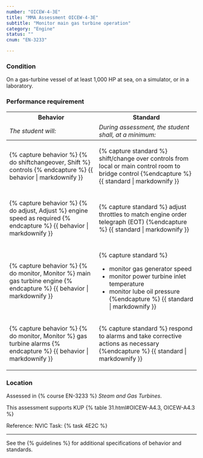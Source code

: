 ```yaml
---
number: "OICEW-4-3E"
title: "MMA Assessment OICEW-4-3E"
subtitle: "Monitor main gas turbine operation"
category: "Engine"
status: ""
cnum: "EN-3233"

---
```

### Condition

On a gas-turbine vessel of at least 1,000 HP at sea, on a simulator, or in a laboratory.

### Performance requirement 

<table width='100%' class='Guidelines'>
 <thead>
 <tr>
     <th class='thirty'>Behavior</th>
     <th class='seventy'>Standard</th>
 </tr>
 <tr>
     <td><em>The student will:</em></td>
     <td><em>During assessment, the student shall, at a minimum:</em></td>
 </tr>
 </thead>
 <tbody>
 

<tr><td>

{% capture behavior %}
{% do shiftchangeover, Shift %} controls 
{% endcapture %}
{{ behavior | markdownify }}

</td><td>

{% capture standard %}
shift/change over controls from local or main control room to bridge control
{%endcapture %}
{{ standard | markdownify }}

</td></tr>



<tr><td>

{% capture behavior %}
{% do adjust, Adjust %} engine speed as required
{% endcapture %}
{{ behavior | markdownify }}

</td><td>

{% capture standard %}
adjust throttles to match engine order telegraph (EOT)
{%endcapture %}
{{ standard | markdownify }}

</td></tr>



<tr><td>

{% capture behavior %}
{% do monitor, Monitor %} main gas turbine engine
{% endcapture %}
{{ behavior | markdownify }}

</td><td>

{% capture standard %}
* monitor gas generator speed
* monitor power turbine inlet temperature
* monitor lube oil pressure
{%endcapture %}
{{ standard | markdownify }}

</td></tr>



<tr><td>

{% capture behavior %}
{% do monitor, Monitor %} gas turbine alarms
{% endcapture %}
{{ behavior | markdownify }}

</td><td>

{% capture standard %}
respond to alarms and take corrective actions as necessary
{%endcapture %}
{{ standard | markdownify }}

</td></tr>



 </tbody>
 </table>

### Location

Assessed in  {% course  EN-3233 %}  *Steam and Gas Turbines*.

This assessment supports KUP {% table 31.html#OICEW-A4.3, OICEW-A4.3 %}

Reference: NVIC Task: {% task 4E2C  %}

***



See the {% guidelines %} for additional specifications of behavior and standards.